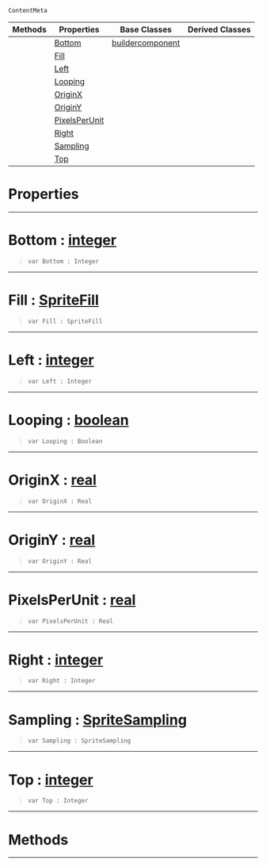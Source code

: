  `ContentMeta`

|Methods|Properties|Base Classes|Derived Classes|
|---|---|---|---|
| |[ Bottom](https://github.com/ArendDanielek/ZeroDocsTest/blob/master/code_reference/class_reference/spritesourcebuilder.markdown#bottom-zero-engine-docum)|[buildercomponent](https://github.com/ArendDanielek/ZeroDocsTest/blob/master/code_reference/class_reference/buildercomponent.markdown)| |
| |[ Fill](https://github.com/ArendDanielek/ZeroDocsTest/blob/master/code_reference/class_reference/spritesourcebuilder.markdown#fill-zero-engine-documen)| | |
| |[ Left](https://github.com/ArendDanielek/ZeroDocsTest/blob/master/code_reference/class_reference/spritesourcebuilder.markdown#left-zero-engine-documen)| | |
| |[ Looping](https://github.com/ArendDanielek/ZeroDocsTest/blob/master/code_reference/class_reference/spritesourcebuilder.markdown#looping-zero-engine-docu)| | |
| |[ OriginX](https://github.com/ArendDanielek/ZeroDocsTest/blob/master/code_reference/class_reference/spritesourcebuilder.markdown#originx-zero-engine-docu)| | |
| |[ OriginY](https://github.com/ArendDanielek/ZeroDocsTest/blob/master/code_reference/class_reference/spritesourcebuilder.markdown#originy-zero-engine-docu)| | |
| |[ PixelsPerUnit](https://github.com/ArendDanielek/ZeroDocsTest/blob/master/code_reference/class_reference/spritesourcebuilder.markdown#pixelsperunit-zero-engin)| | |
| |[ Right](https://github.com/ArendDanielek/ZeroDocsTest/blob/master/code_reference/class_reference/spritesourcebuilder.markdown#right-zero-engine-docume)| | |
| |[ Sampling](https://github.com/ArendDanielek/ZeroDocsTest/blob/master/code_reference/class_reference/spritesourcebuilder.markdown#sampling-zero-engine-doc)| | |
| |[ Top](https://github.com/ArendDanielek/ZeroDocsTest/blob/master/code_reference/class_reference/spritesourcebuilder.markdown#top-zero-engine-document)| | |


 #  Properties


---  
 #  Bottom : [integer](https://github.com/ArendDanielek/ZeroDocsTest/blob/master/code_reference/zilch_base_types/integer.markdown)

> 
> ``` lang=cpp, name=Zilch
> var Bottom : Integer


---  
 #  Fill : [SpriteFill](https://github.com/ArendDanielek/ZeroDocsTest/blob/master/code_reference/enum_reference.markdown#spritefill)

> 
> ``` lang=cpp, name=Zilch
> var Fill : SpriteFill


---  
 #  Left : [integer](https://github.com/ArendDanielek/ZeroDocsTest/blob/master/code_reference/zilch_base_types/integer.markdown)

> 
> ``` lang=cpp, name=Zilch
> var Left : Integer


---  
 #  Looping : [boolean](https://github.com/ArendDanielek/ZeroDocsTest/blob/master/code_reference/zilch_base_types/boolean.markdown)

> 
> ``` lang=cpp, name=Zilch
> var Looping : Boolean


---  
 #  OriginX : [real](https://github.com/ArendDanielek/ZeroDocsTest/blob/master/code_reference/zilch_base_types/real.markdown)

> 
> ``` lang=cpp, name=Zilch
> var OriginX : Real


---  
 #  OriginY : [real](https://github.com/ArendDanielek/ZeroDocsTest/blob/master/code_reference/zilch_base_types/real.markdown)

> 
> ``` lang=cpp, name=Zilch
> var OriginY : Real


---  
 #  PixelsPerUnit : [real](https://github.com/ArendDanielek/ZeroDocsTest/blob/master/code_reference/zilch_base_types/real.markdown)

> 
> ``` lang=cpp, name=Zilch
> var PixelsPerUnit : Real


---  
 #  Right : [integer](https://github.com/ArendDanielek/ZeroDocsTest/blob/master/code_reference/zilch_base_types/integer.markdown)

> 
> ``` lang=cpp, name=Zilch
> var Right : Integer


---  
 #  Sampling : [SpriteSampling](https://github.com/ArendDanielek/ZeroDocsTest/blob/master/code_reference/enum_reference.markdown#spritesampling)

> 
> ``` lang=cpp, name=Zilch
> var Sampling : SpriteSampling


---  
 #  Top : [integer](https://github.com/ArendDanielek/ZeroDocsTest/blob/master/code_reference/zilch_base_types/integer.markdown)

> 
> ``` lang=cpp, name=Zilch
> var Top : Integer


---  
 #  Methods


---  
 
  
  
  
  
  
  
  

 